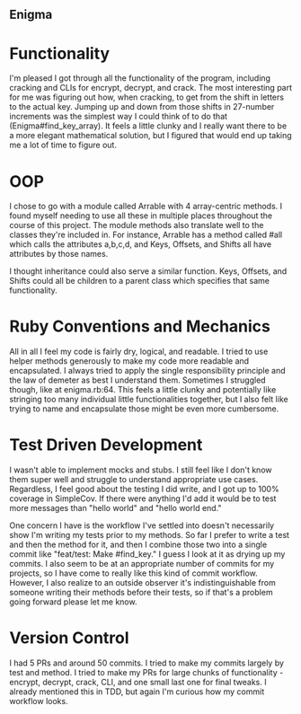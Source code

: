 ## Enigma

# Functionality

I'm pleased I got through all the functionality of the program, including cracking and CLIs for encrypt, decrypt, and crack.  The most interesting part for me was figuring out how, when cracking, to get from the shift in letters to the actual key.  Jumping up and down from those shifts in 27-number increments was the simplest way I could think of to do that (Enigma#find_key_array).  It feels a little clunky and I really want there to be a more elegant mathematical solution, but I figured that would end up taking me a lot of time to figure out.

# OOP

I chose to go with a module called Arrable with 4 array-centric methods.  I found myself needing to use all these in multiple places throughout the course of this project.  The module methods also translate well to the classes they're included in.  For instance, Arrable has a method called #all which calls the attributes a,b,c,d, and Keys, Offsets, and Shifts all have attributes by those names.

I thought inheritance could also serve a similar function.  Keys, Offsets, and Shifts could all be children to a parent class which specifies that same functionality.

# Ruby Conventions and Mechanics

All in all I feel my code is fairly dry, logical, and readable.  I tried to use helper methods generously to make my code more readable and encapsulated.  I always tried to apply the single responsibility principle and the law of demeter as best I understand them.  Sometimes I struggled though, like at enigma.rb:64.  This feels a little clunky and potentially like stringing too many individual little functionalities together, but I also felt like trying to name and encapsulate those might be even more cumbersome.

# Test Driven Development

I wasn't able to implement mocks and stubs.  I still feel like I don't know them super well and struggle to understand appropriate use cases.  Regardless, I feel good about the testing I did write, and I got up to 100% coverage in SimpleCov.  If there were anything I'd add it would be to test more messages than "hello world" and "hello world end."

One concern I have is the workflow I've settled into doesn't necessarily show I'm writing my tests prior to my methods.  So far I prefer to write a test and then the method for it, and then I combine those two into a single commit like "feat/test: Make #find_key."  I guess I look at it as drying up my commits.  I also seem to be at an appropriate number of commits for my projects, so I have come to really like this kind of commit workflow.  However, I also realize to an outside observer it's indistinguishable from someone writing their methods before their tests, so if that's a problem going forward please let me know.

# Version Control

I had 5 PRs and around 50 commits.  I tried to make my commits largely by test and method.  I tried to make my PRs for large chunks of functionality - encrypt, decrypt, crack, CLI, and one small last one for final tweaks.  I already mentioned this in TDD, but again I'm curious how my commit workflow looks.
